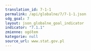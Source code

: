 ```yaml
---
translation_id: 7-1-1
permalink: /api/globalne/7/7-1-1.json
sdg_goal: 7
layout: json_globalne_goal_indicator
indicator: "7.1.1"
zmienne: ogółem
kategorie: null
source_url: www.stat.gov.pl
---
```

